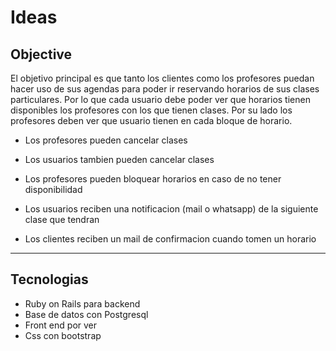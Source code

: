 # Ideas

## Objective

El objetivo principal es que tanto los clientes como los profesores puedan hacer uso de sus agendas para poder ir reservando horarios de sus clases particulares. Por lo que cada usuario debe poder ver que horarios tienen disponibles los profesores con los que tienen clases.
Por su lado los profesores deben ver que usuario tienen en cada bloque de horario.

- Los profesores pueden cancelar clases

- Los usuarios tambien pueden cancelar clases

- Los profesores pueden bloquear horarios en caso de no tener disponibilidad

- Los usuarios reciben una notificacion (mail o whatsapp) de la siguiente clase que tendran

- Los clientes reciben un mail de confirmacion cuando tomen un horario 

---

## Tecnologias

- Ruby on Rails para backend
- Base de datos con Postgresql
- Front end por ver
- Css con bootstrap

